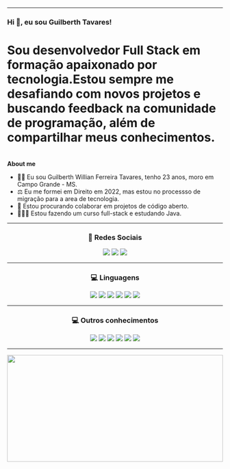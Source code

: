 ***********************************


### Hi 👋,  eu sou Guilberth Tavares!
<div>
  <h1> Sou desenvolvedor Full Stack em formação apaixonado por tecnologia.Estou sempre me desafiando com novos projetos e buscando feedback na comunidade de programação, além de compartilhar meus conhecimentos. </h1><br>
 
</div>
<div>
<b>About me</b>

- 👦🏽 Eu sou Guilberth Willian Ferreira Tavares, tenho 23 anos, moro em Campo Grande - MS.
- ⚖ Eu me formei em Direito em 2022, mas estou no processso de migração para a area de tecnologia.
- 👯 Estou procurando colaborar em projetos de código aberto.
-  👨🏽‍💻 Estou fazendo um curso full-stack e estudando Java.
   
  
  
<hr />
  <div style="display: inline_block" align="center"> 

  ### 🔗 Redes Sociais 
  <div>
  <a href = "mailto:guilberthw@gmail.com"><img src="https://img.shields.io/badge/-Gmail-%23333?style=for-the-badge&logo=gmail&logoColor=white" target="_blank"></a>
  <a href="https://www.linkedin.com/in/guilberth-tavares-96120b266/" target="_blank"><img src="https://img.shields.io/badge/-LinkedIn-%230077B5?style=for-the-badge&logo=linkedin&logoColor=white" target="_blank"></a> 
  <a href ="https://www.instagram.com/lifewitgui_/"target="_blank"><img src = "https://img.shields.io/badge/-Instagram-%23E4405F?style=for-the-badge&logo=instagram&logoColor=white"target="_blank"></a> 
  </div>
<hr />

###  💻 Linguagens
<div >
  <img src="https://img.shields.io/badge/HTML5-E34F26?style=for-the-badge&logo=html5&logoColor=white" />
  <img src="https://img.shields.io/badge/CSS3-1572B6?style=for-the-badge&logo=css3&logoColor=white" />
  <img src="https://img.shields.io/badge/JavaScript-F7DF1E?style=for-the-badge&logo=javascript&logoColor=black" />
  <img src="https://img.shields.io/badge/TypeScript-007ACC?style=for-the-badge&logo=typescript&logoColor=white" />
  <img src="https://img.shields.io/badge/Node.js-43853D?style=for-the-badge&logo=node.js&logoColor=white" />
  <img src="https://img.shields.io/badge/java-%23ED8B00.svg?style=for-the-badge&logo=openjdk&logoColor=white" /> 
</div>
<hr />

###  💻 Outros conhecimentos
<div >
  <img src="https://img.shields.io/badge/GIT-E44C30?style=for-the-badge&logo=git&logoColor=white" />
  <img src="https://img.shields.io/badge/Vscode-007ACC?style=for-the-badge&logo=visual-studio-code&logoColor=white" />
  <img src="https://img.shields.io/badge/node.js-6DA55F?style=for-the-badge&logo=node.js&logoColor=white" />
  <img src="https://img.shields.io/badge/Windows-000?style=for-the-badge&logo=windows&logoColor=2CA5E0" />
  <img src="https://img.shields.io/badge/MongoDB-%234ea94b.svg?style=for-the-badge&logo=mongodb&logoColor=white" />
  <img src="https://img.shields.io/badge/vuejs-%2335495e.svg?style=for-the-badge&logo=vuedotjs&logoColor=%234FC08D" />

  <hr />

<div>
<img height="250em" width="100%" src="https://github-readme-stats-git-masterrstaa-rickstaa.vercel.app/api/top-langs/?username=GuilberthT&bg_color=000&border_color=30A3DC&title_color=E94D5F&text_color=FFF"/>

